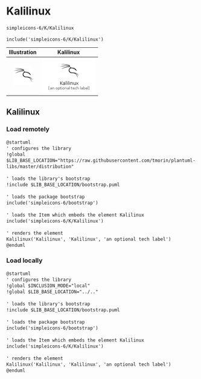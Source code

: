 # Kalilinux


```text
simpleicons-6/K/Kalilinux
```

```text
include('simpleicons-6/K/Kalilinux')
```



| Illustration | Kalilinux |
| :---: | :---: |
| ![illustration for Illustration](../../simpleicons-6/K/Kalilinux.png) | ![illustration for Kalilinux](../../simpleicons-6/K/Kalilinux.Local.png) |




## Kalilinux

### Load remotely
```plantuml
@startuml
' configures the library
!global $LIB_BASE_LOCATION="https://raw.githubusercontent.com/tmorin/plantuml-libs/master/distribution"

' loads the library's bootstrap
!include $LIB_BASE_LOCATION/bootstrap.puml

' loads the package bootstrap
include('simpleicons-6/bootstrap')

' loads the Item which embeds the element Kalilinux
include('simpleicons-6/K/Kalilinux')

' renders the element
Kalilinux('Kalilinux', 'Kalilinux', 'an optional tech label')
@enduml
```

### Load locally
```plantuml
@startuml
' configures the library
!global $INCLUSION_MODE="local"
!global $LIB_BASE_LOCATION="../.."

' loads the library's bootstrap
!include $LIB_BASE_LOCATION/bootstrap.puml

' loads the package bootstrap
include('simpleicons-6/bootstrap')

' loads the Item which embeds the element Kalilinux
include('simpleicons-6/K/Kalilinux')

' renders the element
Kalilinux('Kalilinux', 'Kalilinux', 'an optional tech label')
@enduml
```

